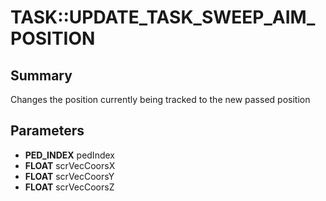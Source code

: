 # TASK::UPDATE_TASK_SWEEP_AIM_POSITION

## Summary
Changes the position currently being tracked to the new passed position

## Parameters
* **PED_INDEX** pedIndex
* **FLOAT** scrVecCoorsX
* **FLOAT** scrVecCoorsY
* **FLOAT** scrVecCoorsZ